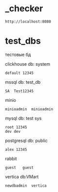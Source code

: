 #  _checker

    http://localhost:8080


# test_dbs
тестовые бд

clickhouse db: system 

    default 12345

mssql   db: test_db

    SA  Test12345

minio

    minioadmin  minioadmin

mysql db: test sys

    root 12345
    dev dev
    

postgresql db: public

    alex 12345

rabbit

    guest   guest

vertica db:VMart

    newdbadmin  vertica